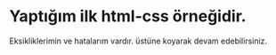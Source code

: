 # Yaptığım ilk html-css örneğidir.
Eksikliklerimin ve hatalarım vardır.
üstüne koyarak devam edebilirsiniz.